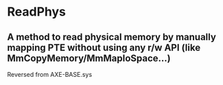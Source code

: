 # ReadPhys

## A method to read physical memory by manually mapping PTE without using any r/w API (like MmCopyMemory/MmMapIoSpace...)
Reversed from AXE-BASE.sys

